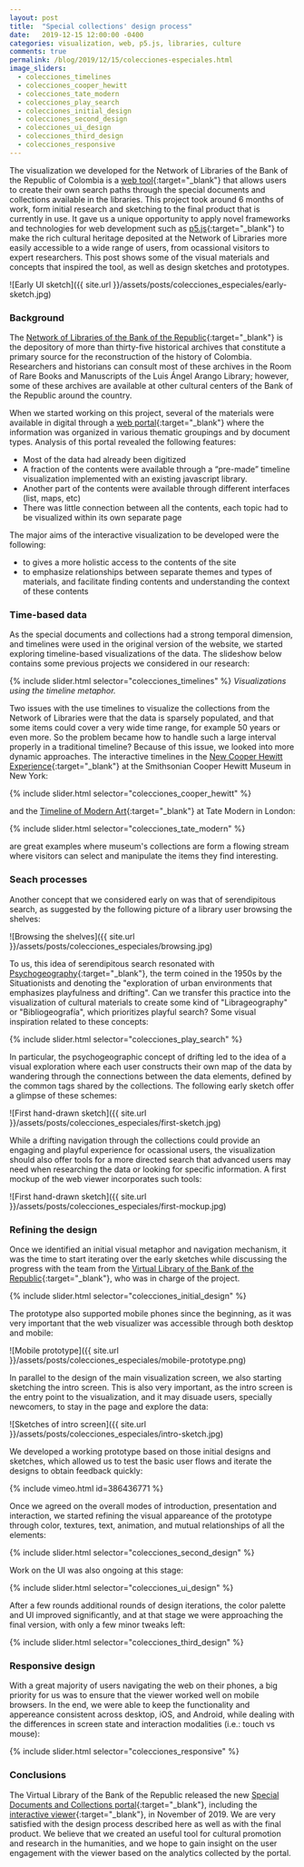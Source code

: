 ```yaml
---
layout: post
title:  "Special collections' design process"
date:   2019-12-15 12:00:00 -0400
categories: visualization, web, p5.js, libraries, culture
comments: true
permalink: /blog/2019/12/15/colecciones-especiales.html
image_sliders:
  - colecciones_timelines
  - colecciones_cooper_hewitt
  - colecciones_tate_modern
  - colecciones_play_search
  - colecciones_initial_design
  - colecciones_second_design
  - colecciones_ui_design
  - colecciones_third_design
  - colecciones_responsive
---
```


The visualization we developed for the Network of Libraries of the Bank of the Republic of Colombia is a [web tool](https://www.banrepcultural.org/visor-colecciones/){:target="_blank"} that allows users to create their own search paths through the special documents and collections available in the libraries. This project took around 6 months of work, form initial research and sketching to the final product that is currently in use. It gave us a unique opportunity to apply novel frameworks and technologies for web development such as [p5.js](www.p5js.org){:target="_blank"} to make the rich cultural heritage deposited at the Network of Libraries more easily accessible to a wide range of users, from ocassional visitors to expert researchers. This post shows some of the visual materials and concepts that inspired the tool, as well as design sketches and prototypes.

 ![Early UI sketch]({{ site.url }}/assets/posts/colecciones_especiales/early-sketch.jpg)

### Background

The [Network of Libraries of the Bank of the Republic](https://www.banrepcultural.org/){:target="_blank"} is the depository of more than thirty-five historical archives that constitute a primary source for the reconstruction of the history of Colombia. Researchers and historians can consult most of these archives in the Room of Rare Books and Manuscripts of the Luis Ángel Arango Library; however, some of these archives are available at other cultural centers of the Bank of the Republic around the country.

When we started working on this project, several of the materials were available in digital through a [web portal](https://www.banrepcultural.org/coleccion-bibliografica/especiales){:target="_blank"} where the information was organized in various thematic groupings and by document types. Analysis of this portal revealed the following features:
* Most of the data had already been digitized
* A fraction of the contents were available through a “pre-made” timeline visualization implemented with an existing javascript library.
* Another part of the contents were available through different interfaces (list, maps, etc)
* There was little connection between all the contents, each topic had to be visualized within its own separate page

The major aims of the interactive visualization to be developed were the following:
* to gives a more holistic access to the contents of the site
* to emphasize relationships between separate themes and types of materials, and facilitate finding contents and understanding the context of these contents

### Time-based data

As the special documents and collections had a strong temporal dimension, and timelines were used in the original version of the website, we started exploring timeline-based visualizations of the data. The slideshow below contains some previous projects we considered in our research:

{% include slider.html selector="colecciones_timelines" %}
*Visualizations using the timeline metaphor.*

Two issues with the use timelines to visualize the collections from the Network of Libraries were that the data is sparsely populated, and that some items could cover a very wide time range, for example 50 years or even more. So the problem became how to handle such a large interval properly in a traditional timeline? Because of this issue, we looked into more dynamic approaches. The interactive timelines in the [New Cooper Hewitt Experience](https://www.cooperhewitt.org/new-experience/){:target="_blank"} at the Smithsonian Cooper Hewitt Museum in New York:

{% include slider.html selector="colecciones_cooper_hewitt" %}

and the [Timeline of Modern Art](https://www.tate.org.uk/visit/tate-modern/bloomberg-connects-timeline-modern-art){:target="_blank"} at Tate Modern in London:

{% include slider.html selector="colecciones_tate_modern" %}

are great examples where museum's collections are form a flowing stream where visitors can select and manipulate the items they find interesting.

### Seach processes

Another concept that we considered early on was that of serendipitous search, as suggested by the following picture of a library user browsing the shelves:

![Browsing the shelves]({{ site.url }}/assets/posts/colecciones_especiales/browsing.jpg)

To us, this idea of serendipitous search resonated with [Psychogeography](https://en.wikipedia.org/wiki/Psychogeography){:target="_blank"}, the term coined in the 1950s by the Situationists and denoting the "exploration of urban environments that emphasizes playfulness and drifting". Can we transfer this practice into the visualization of cultural materials to create some kind of "Librageography" or "Bibliogeografía", which prioritizes playful search? Some visual inspiration related to these concepts:

{% include slider.html selector="colecciones_play_search" %}

In particular, the psychogeographic concept of drifting led to the idea of a visual exploration where each user constructs their own map of the data by wandering through the connections between the data elements, defined by the common tags shared by the collections. The following early sketch offer a glimpse of these schemes:

![First hand-drawn sketch]({{ site.url }}/assets/posts/colecciones_especiales/first-sketch.jpg)

While a drifting navigation through the collections could provide an engaging and playful experience for ocassional users, the visualization should also offer tools for a more directed search that advanced users may need when researching the data or looking for specific information. A first mockup of the web viewer incorporates such tools:

![First hand-drawn sketch]({{ site.url }}/assets/posts/colecciones_especiales/first-mockup.jpg)

### Refining the design

Once we identified an initial visual metaphor and navigation mechanism, it was the time to start iterating over the early sketches while discussing the progress with the team from the [Virtual Library of the Bank of the Republic](https://www.banrepcultural.org/biblioteca-virtual){:target="_blank"}, who was in charge of the project. 

{% include slider.html selector="colecciones_initial_design" %}

The prototype also supported mobile phones since the beginning, as it was very important that the web visualizer was accessible through both desktop and mobile:

![Mobile prototype]({{ site.url }}/assets/posts/colecciones_especiales/mobile-prototype.png)

In parallel to the design of the main visualization screen, we also starting sketching the intro screen. This is also very important, as the intro screen is the entry point to the visualization, and it may disuade users, specially newcomers, to stay in the page and explore the data: 

![Sketches of intro screen]({{ site.url }}/assets/posts/colecciones_especiales/intro-sketch.jpg)

We developed a working prototype based on those initial designs and sketches, which allowed us to test the basic user flows and iterate the designs to obtain feedback quickly:

{% include vimeo.html id=386436771 %}

Once we agreed on the overall modes of introduction, presentation and interaction, we started refining the visual appareance of the prototype through color, textures, text, animation, and mutual relationships of all the elements:

{% include slider.html selector="colecciones_second_design" %}

Work on the UI was also ongoing at this stage:

{% include slider.html selector="colecciones_ui_design" %}

After a few rounds additional rounds of design iterations, the color palette and UI improved significantly, and at that stage we were approaching the final version, with only a few minor tweaks left:

{% include slider.html selector="colecciones_third_design" %}

### Responsive design

With a great majority of users navigating the web on their phones, a big priority for us was to ensure that the viewer worked well on mobile browsers. In the end, we were able to keep the functionality and appereance consistent across desktop, iOS, and Android, while dealing with the differences in screen state and interaction modalities (i.e.: touch vs mouse):

{% include slider.html selector="colecciones_responsive" %}

### Conclusions

The Virtual Library of the Bank of the Republic released the new [Special Documents and Collections portal](https://www.banrepcultural.org/coleccion-bibliografica/especiales){:target="_blank"}, including the [interactive viewer](https://www.banrepcultural.org/visor-colecciones/){:target="_blank"}, in November of 2019. We are very satisfied with the design process described here as well as with the final product. We believe that we created an useful tool for cultural promotion and research in the humanities, and we hope to gain insight on the user engagement with the viewer based on the analytics collected by the portal.